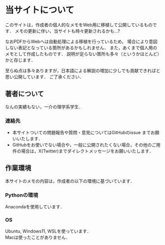 # 当サイトについて
このサイトは，作成者の個人的なメモをWeb用に移植して公開しているものです． メモの更新に伴い，当サイトも時々更新されるかも…?

なおPDFからWebへは自動処理による移植を行っているため， 場合により意図しない表記となっている箇所があるかもしれません．
また，あくまで個人用のメモとして作成したものです． 説明が足らない箇所も多々（というかほとんど）かと存じます．

至らぬ点は多々ありますが，日本語による解説の増加に少しでも貢献できればと思い公開しています．
ご了承ください．

## 著者について
なんの実績もない，一介の理学系学生．
### 連絡先
- 本サイトついての問題報告や質問・意見についてはGitHubのissue までお願いいたします．  
- GitHubをお使いでない場合や，一般に公開されたくない場合，その他のご用件の場合は，X(Twitter)までダイレクトメッセージをお願いいたします．

## 作業環境
本サイトのメモの内容は，作成者の以下の環境に基づいています．

### Pythonの環境
Anacondaを使用しています．

### OS
Ubuntu, Windows11, WSLを使っています．  
Macは使ったことがありません．

<!-- # Semesarumque nunc consedit iussa

## Nomen altrice sparsaque

Lorem markdownum opem, Iuppiter? Et cernit, tubae. Aeno nec **mundumque
potentem**: ossa turbae, ignifero rerum arceat suppliciumque Neptunia dicturus.
In nuntia posuere, *quae virtus* speravit laudis Deionidenque matresque Iason
extremum dictaque te. Ferarum moras corporis [visamque
potuissent](http://mercurio.com/quamvis-et) nomen perque dicta [nos cava
nec](http://www.pendereprecor.net/ipsa) clipei suum densas et hasta meo ora
habe.

- Vivus pectusque maior et ut domos
- Mortale stridentibus probat
- Is patientia

## Nil frondente et umero et regionibus cava

Fulvis specie! Altior post rector vola soporiferam quam eandem
[pedes](http://et.io/vultus); fuit amatam et lupum mollesque quae ipsaque
**corpore Phoenix somnos** silentum. Placui penderet parcere potuere facies,
enim diversosque miscuit aequor! Fortis ad, per cum visa in: capillis harundine?

    var insertion_bin = modeZoneWeb;
    var scrapingGif = eccSdramZip;
    degauss_windows_daemon.gui_file_drive += irq - bespokeParity(cut,
            gisBar.media_filename_hub.sdDock(syntax_whois), newbieRwHorizontal);
    logicDelete(4, xmp(pathPortGigahertz) + scanner_soft_defragment);
    if (registryPlatformIp) {
        matrix_ribbon += toslink;
    } else {
        nvram(resources_xmp_adf + 80);
        uat += defragment(pciTextDma, dram);
        jumper_zettabyte(5, 37);
    }

Comae forti diramque et socero, visa lusisse altera et Aeolidis nec Peneos
coniunx. Qui totis secunda.

## Deriguisse felices caede medullas

Recepto violesque ante. Vincite Astraei requie adgrediare angusta iussit: vir
relabens baculum habebat manus, pars e tulit Megareius natis primus.

    donationware = macro(script_kvm) + desktop_rdf;
    var processor_dialog_infotainment = operating_control_gate + 3;
    var wysiwyg = property_dvd_dac;
    var marketCdma = -4;

Ad deos et puerum utque comas! Adulterium desere vultuque pacali dubitabilis
illa coniugiumne portabat et crura, timerent Aphareus thalamos attonitos
*lurida*. Superamur artem: et veniunt: e adit Venus quod cervix habuisse aspicit
videt tangit doleres veniendi: qui. Dat **humum** adfixa excussum eadem promptas
[concita](http://www.nequeut.net/cava). Currus volucres natamque cum humum vitae
clipeus luctataque scilicet venatu **in passibus**, vulnera excipit, in te muta
dubiaque. -->
